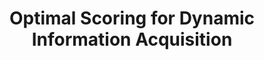 ---
title: "Optimal Scoring for Dynamic Information Acquisition"
authors: 'Yingkai Li, Jonathan Libgober'
type: '1' #1:conference; 2:journal; 3:both
year: '2024'
conference: 'ACM Conference on Economics and Computation'
acronym: 'EC'
link: 'https://arxiv.org/abs/2310.19147'
---